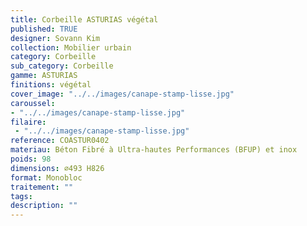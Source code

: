 ```yaml
---
title: Corbeille ASTURIAS végétal
published: TRUE
designer: Sovann Kim
collection: Mobilier urbain
category: Corbeille
sub_category: Corbeille
gamme: ASTURIAS
finitions: végétal
cover_image: "../../images/canape-stamp-lisse.jpg"
caroussel: 
- "../../images/canape-stamp-lisse.jpg"
filaire: 
 - "../../images/canape-stamp-lisse.jpg"
reference: COASTUR0402
materiau: Béton Fibré à Ultra-hautes Performances (BFUP) et inox
poids: 98
dimensions: ⌀493 H826 
format: Monobloc
traitement: ""
tags: 
description: ""
---
```

